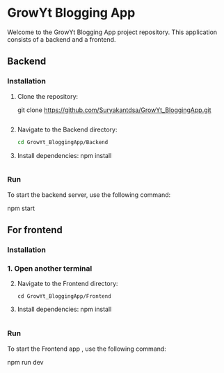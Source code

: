 
# GrowYt Blogging App

Welcome to the GrowYt Blogging App project repository. This application consists of a backend and a frontend.

## Backend
### Installation

1. Clone the repository:

    git clone https://github.com/Suryakantdsa/GrowYt_BloggingApp.git
    ```

2. Navigate to the Backend directory:

    ```bash
    cd GrowYt_BloggingApp/Backend
    ```

3. Install dependencies:
    npm install
    ```

### Run

To start the backend server, use the following command:

npm start


## For frontend
### Installation
### 1. Open another terminal
    
2. Navigate to the Frontend directory:

    ```
    cd GrowYt_BloggingApp/Frontend
    ```

3. Install dependencies:
    npm install
    ```

### Run

To start the Frontend app , use the following command:

npm run dev

